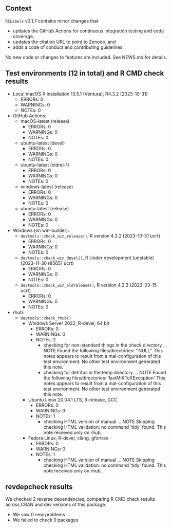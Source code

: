 ## Context

`RCLabels` v0.1.7 contains minor changes that

- updates the GitHub Actions for 
  continuous integration testing and
  code coverage,
- updates the citation URL to point to Zenodo, and
- adds a code of conduct and contributing guidelines.

No new code or changes to features are included.
See NEWS.md for details.

## Test environments (12 in total) and R CMD check results

* Local macOS X installation 13.5.1 (Ventura), R4.3.2 (2023-10-31)
    * ERRORs: 0
    * WARNINGs: 0
    * NOTEs: 0
* GitHub Actions:
    * macOS-latest (release)
        * ERRORs: 0
        * WARNINGs: 0
        * NOTEs: 0
    * ubuntu-latest (devel)
        * ERRORs: 0
        * WARNINGs: 0
        * NOTEs: 0
    * ubuntu-latest (oldrel-1)
        * ERRORs: 0
        * WARNINGs: 0
        * NOTEs: 0
    * windows-latest (release)
        * ERRORs: 0
        * WARNINGs: 0
        * NOTEs: 0
    * ubuntu-latest (release)
        * ERRORs: 0
        * WARNINGs: 0
        * NOTEs: 0
* Windows (on win-builder):
    * `devtools::check_win_release()`, R version 4.3.2 (2023-10-31 ucrt)
        * ERRORs: 0
        * WARNINGs: 0
        * NOTEs: 0
    * `devtools::check_win_devel()`, R Under development (unstable) (2023-11-30 r85651 ucrt)
        * ERRORs: 0
        * WARNINGs: 0
        * NOTEs: 0
    * `devtools::check_win_oldrelease()`, R version 4.2.3 (2023-03-15 ucrt)
        * ERRORs: 0
        * WARNINGs: 0
        * NOTEs: 0
* rhub:
    * `devtools::check_rhub()`
        * Windows Server 2022, R-devel, 64 bit
            * ERRORs: 0
            * WARNINGs: 0
            * NOTEs: 2
              - checking for non-standard things in the check directory ... NOTE
                Found the following files/directories:
                ''NULL''
                This notes appears to result from a mal-configuration 
                of this test environment. 
                No other test environment generated this note.
              - checking for detritus in the temp directory ... NOTE
                Found the following files/directories:
                'lastMiKTeXException'
                This notes appears to result from a mal-configuration 
                of this test environment. 
                No other test environment generated this note.
        * Ubuntu Linux 20.04.1 LTS, R-release, GCC
            * ERRORs: 0
            * WARNINGs: 0
            * NOTEs: 1
              - checking HTML version of manual ... NOTE
                Skipping checking HTML validation: no command 'tidy' found. 
                This note received only on rhub.
        * Fedora Linux, R-devel, clang, gfortran
            * ERRORs: 0
            * WARNINGs: 0
            * NOTEs: 1
              - checking HTML version of manual ... NOTE
                Skipping checking HTML validation: no command 'tidy' found. 
                This note received only on rhub.
    
    
## revdepcheck results

We checked 2 reverse dependencies, comparing R CMD check results across CRAN and dev versions of this package.

 * We saw 0 new problems
 * We failed to check 0 packages
